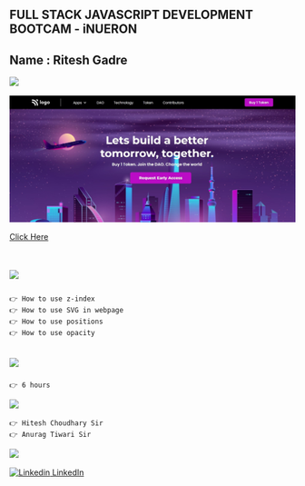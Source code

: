 ## FULL STACK JAVASCRIPT DEVELOPMENT BOOTCAM - iNUERON

## Name : Ritesh Gadre

![](https://img.shields.io/badge/Project%205-Deployed-green)

![](./images/Project5.jpg)

[Click Here](https://ritesh-project-5-crypto-landing-page.netlify.app/)

# ![](https://img.shields.io/badge/-Learnings-orange)

```
👉 How to use z-index
👉 How to use SVG in webpage
👉 How to use positions
👉 How to use opacity
```

## ![](https://img.shields.io/badge/-Time%20Taken-orange)
```
👉 6 hours
```

![](https://img.shields.io/badge/-Speacial%20Thanks-orange)
```
👉 Hitesh Choudhary Sir
👉 Anurag Tiwari Sir
```

![](https://img.shields.io/badge/-Connect%20with%20me-blue)

[![Linkedin](https://i.stack.imgur.com/gVE0j.png) LinkedIn](https://www.linkedin.com/in/ritesh-gadre-80a0a9188/)
